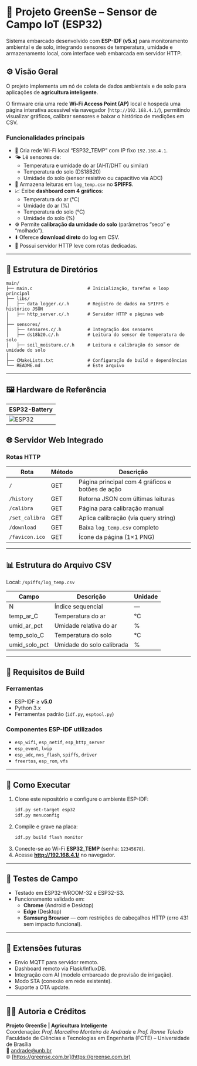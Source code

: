 # 🌱 Projeto GreenSe – Sensor de Campo IoT (ESP32)

Sistema embarcado desenvolvido com **ESP-IDF (v5.x)** para monitoramento ambiental e de solo, integrando sensores de temperatura, umidade e armazenamento local, com interface web embarcada em servidor HTTP.  

## ⚙️ Visão Geral

O projeto implementa um nó de coleta de dados ambientais e de solo para aplicações de **agricultura inteligente**.  

O firmware cria uma rede **Wi-Fi Access Point (AP)** local e hospeda uma página interativa acessível via navegador (`http://192.168.4.1/`), permitindo visualizar gráficos, calibrar sensores e baixar o histórico de medições em CSV.

### Funcionalidades principais

- 📡 Cria rede Wi-Fi local “ESP32_TEMP” com IP fixo `192.168.4.1`.
- 🌤️ Lê sensores de:
  - Temperatura e umidade do ar (AHT/DHT ou similar)
  - Temperatura do solo (DS18B20)
  - Umidade do solo (sensor resistivo ou capacitivo via ADC)
- 💾 Armazena leituras em `log_temp.csv` no **SPIFFS**.
- 📈 Exibe **dashboard com 4 gráficos**:
  - Temperatura do ar (°C)
  - Umidade do ar (%)
  - Temperatura do solo (°C)
  - Umidade do solo (%)
- ⚙️ Permite **calibração da umidade do solo** (parâmetros “seco” e “molhado”).
- ⬇️ Oferece **download direto** do log em CSV.
- 🔧 Possui servidor HTTP leve com rotas dedicadas.

---

## 🧩 Estrutura de Diretórios

```
main/
├── main.c                     # Inicialização, tarefas e loop principal
├── libs/
│   ├── data_logger.c/.h       # Registro de dados no SPIFFS e histórico JSON
│   ├── http_server.c/.h       # Servidor HTTP e páginas web
│
├── sensores/
│   ├── sensores.c/.h          # Integração dos sensores
│   ├── ds18b20.c/.h           # Leitura do sensor de temperatura do solo
│   ├── soil_moisture.c/.h     # Leitura e calibração do sensor de umidade do solo
│
├── CMakeLists.txt             # Configuração de build e dependências
└── README.md                  # Este arquivo
```

---

## 🖼️ Hardware de Referência

| ESP32-Battery|
|-----------------|
| ![ESP32](esp32_cam.png) |


## 🌐 Servidor Web Integrado

### Rotas HTTP

| Rota             | Método | Descrição |
|------------------|---------|-----------|
| `/`              | GET     | Página principal com 4 gráficos e botões de ação |
| `/history`       | GET     | Retorna JSON com últimas leituras |
| `/calibra`       | GET     | Página para calibração manual |
| `/set_calibra`   | GET     | Aplica calibração (via query string) |
| `/download`      | GET     | Baixa `log_temp.csv` completo |
| `/favicon.ico`   | GET     | Ícone da página (1×1 PNG) |

---

## 📊 Estrutura do Arquivo CSV

Local: `/spiffs/log_temp.csv`

| Campo | Descrição | Unidade |
|--------|------------|---------|
| N | Índice sequencial | — |
| temp_ar_C | Temperatura do ar | °C |
| umid_ar_pct | Umidade relativa do ar | % |
| temp_solo_C | Temperatura do solo | °C |
| umid_solo_pct | Umidade do solo calibrada | % |

---

## 💾 Requisitos de Build

### Ferramentas

- ESP-IDF ≥ **v5.0**
- Python 3.x
- Ferramentas padrão (`idf.py`, `esptool.py`)

### Componentes ESP-IDF utilizados

- `esp_wifi`, `esp_netif`, `esp_http_server`
- `esp_event`, `lwip`
- `esp_adc`, `nvs_flash`, `spiffs`, `driver`
- `freertos`, `esp_rom`, `vfs`

---

## 🚀 Como Executar

1. Clone este repositório e configure o ambiente ESP-IDF:
   ```bash
   idf.py set-target esp32
   idf.py menuconfig
   ```
2. Compile e grave na placa:
   ```bash
   idf.py build flash monitor
   ```
3. Conecte-se ao Wi-Fi **ESP32_TEMP** (senha: `12345678`).
4. Acesse **http://192.168.4.1/** no navegador.

---

## 🧪 Testes de Campo

- Testado em ESP32-WROOM-32 e ESP32-S3.
- Funcionamento validado em:
  - **Chrome** (Android e Desktop)
  - **Edge** (Desktop)
  - **Samsung Browser** — com restrições de cabeçalhos HTTP (erro 431 sem impacto funcional).

---

## 🧰 Extensões futuras

- Envio MQTT para servidor remoto.
- Dashboard remoto via Flask/InfluxDB.
- Integração com AI (modelo embarcado de previsão de irrigação).
- Modo STA (conexão em rede existente).
- Suporte a OTA update.

---

## 🧑‍🔬 Autoria e Créditos

**Projeto GreenSe | Agricultura Inteligente**  
Coordenação: *Prof. Marcelino Monteiro de Andrade* e *Prof. Ronne Toledo*  
Faculdade de Ciências e Tecnologias em Engenharia (FCTE) – Universidade de Brasília  
📧 [andrade@unb.br](mailto:andrade@unb.br)  
🌐 [https://greense.com.br](https://greense.com.br)
